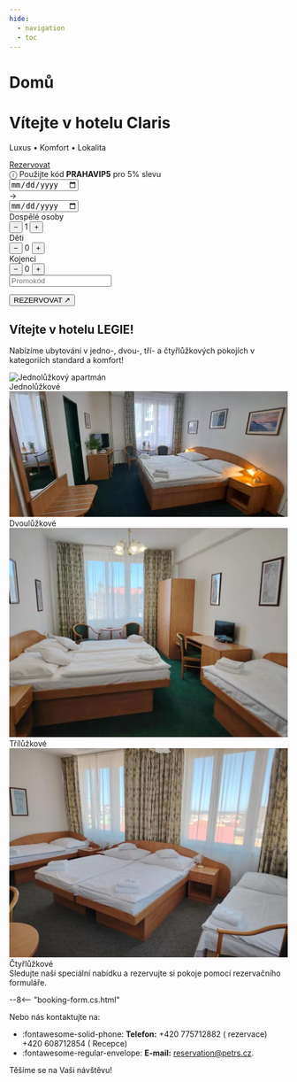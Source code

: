```yaml
---
hide:
  - navigation
  - toc
---
```


# Domů 
<!-- START: Full-width Hero Banner -->
<div class="hero-banner">
  <div class="hero-content">
    <h1>Vítejte v hotelu Claris</h1>
    <p>Luxus • Komfort • Lokalita</p>
  </div>
  <div class="mobile-reserve-btn-wrapper">
    <a href="#booking-title" class="mobile-reserve-btn">Rezervovat</a>
  </div>
  <form id="hotelBookingForm" class="reservation-bar" data-lang="cs-CZ">
            <div class="promo-sticker-bar">
              <span>&#9432; Použijte kód <strong>PRAHAVIP5</strong> pro 5% slevu</span>
            </div>
            <div class="res-item">
                <div class="date-container">
                    <input type="date" id="arrivalDate" name="arrivalDate" class="res-date" required/>
                </div>
                <span class="res-arrow">→</span>
                <div class="date-container">
                    <input type="date" id="endDate" name="endDate"  class="res-date" required/>
                </div>
            </div>

  <div class="res-divider"></div>

  <div class="res-item">
      <span class="res-label">Dospělé osoby</span>
      <div class="res-counter">
          <button type="button" onclick="adjustGuests('adults', -1)">−</button>
          <span id="adults" name="selectedAdultCount">1</span>
          <button type="button" onclick="adjustGuests('adults', 1)">+</button>
      </div>
  </div>

  <div class="res-counter-group">
      <span class="res-label">Děti</span>
      <div class="res-counter">
          <button type="button" onclick="adjustGuests('children', -1)">−</button>
          <span id="children" name="selectedChildCount">0</span>
          <button type="button" onclick="adjustGuests('children', 1)">+</button>
      </div>
  </div>

  <div class="res-counter-group">
      <span class="res-label">Kojenci</span>
      <div class="res-counter">
          <button type="button" onclick="adjustGuests('infants', -1)">−</button>
          <span id="infants" name="selectedInfantCount">0</span>
          <button type="button" onclick="adjustGuests('infants', 1)">+</button>
      </div>
  </div>

  <div class="res-divider"></div>

  <div class="res-item promo-input">
      <input type="text" id="promoCode" placeholder="Promokód" />
  </div>

  <button type="submit" class="res-book">REZERVOVAT ↗</button>
</form>
</div>
<!-- END: Full-width Hero Banner -->
<link rel="stylesheet" href="../../assets/stylesheets/index.css">

## Vítejte v hotelu LEGIE!

Nabízíme ubytování v jedno-, dvou-, tří- a čtyřlůžkových pokojích v kategoriích standard a komfort!

<!-- START: Room Cards -->
<section class="featured-rooms-section">
  <div class="featured-room" onclick="location.href='02.rooms/#jednoluzkove-pokoje-standard-a-komfort'">
    <img src="hotellegie/assets/fotky_hotelu/jednoluzko.webp" alt="Jednolůžkový apartmán">
    <div class="room-label">Jednolůžkové</div>
  </div>
  <div class="featured-room" onclick="location.href='02.rooms/#dvouluzkove-pokoje-standard-a-komfort'">
    <img src="/assets/fotky_hotelu/dvojluzko.webp" alt="Dvoulůžkový apartmán">
    <div class="room-label">Dvoulůžkové</div>
  </div>
</section>
<section class="featured-rooms-section">
  <div class="featured-room" onclick="location.href='02.rooms/#triluzkove-pokoje'">
    <img src="/assets/fotky_hotelu/trojluzko.webp" alt="Jednolůžkový apartmán">
    <div class="room-label">Třílůžkové</div>
  </div>
  <div class="featured-room" onclick="location.href='02.rooms/#ctyrluzkove-pokoje'">
    <img src="/assets/fotky_hotelu/ctyrluzko.webp" alt="Dvoulůžkový apartmán">
    <div class="room-label">Čtyřlůžkové</div>
  </div>
</section>
<!-- END: Room Cards -->

<div id="booking-title">Sledujte naši speciální nabídku a rezervujte si pokoje pomocí rezervačního formuláře.</div>

--8<-- "booking-form.cs.html"

Nebo nás kontaktujte na:

- :fontawesome-solid-phone: **Telefon:** +420 775712882 ( rezervace) +420 608712854 ( Recepce)
- :fontawesome-regular-envelope: **E-mail:** reservation@petrs.cz.

Těšíme se na Vaši návštěvu!

